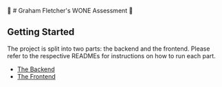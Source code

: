 :tada: # Graham Fletcher's WONE Assessment :tada:

## Getting Started

The project is split into two parts: the backend and the frontend.
Please refer to the respective READMEs for instructions on how to run each part.

- [The Backend](./backend/README.md)
- [The Frontend](./frontend/README.md)
